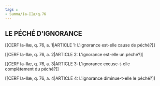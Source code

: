 ```yaml
---
tags : 
- Summa/Ia-IIæ/q.76
---
```


## LE PÉCHÉ D'IGNORANCE

[[CERF Ia-IIæ, q. 76, a. 1|ARTICLE 1: L'ignorance est-elle cause de péché?]]

[[CERF Ia-IIæ, q. 76, a. 2|ARTICLE 2: L'ignorance est-elle un péché?]]

[[CERF Ia-IIæ, q. 76, a. 3|ARTICLE 3: L'ignorance excuse-t-elle complètement du péché?]]

[[CERF Ia-IIæ, q. 76, a. 4|ARTICLE 4: L'ignorance diminue-t-elle le péché?]]

